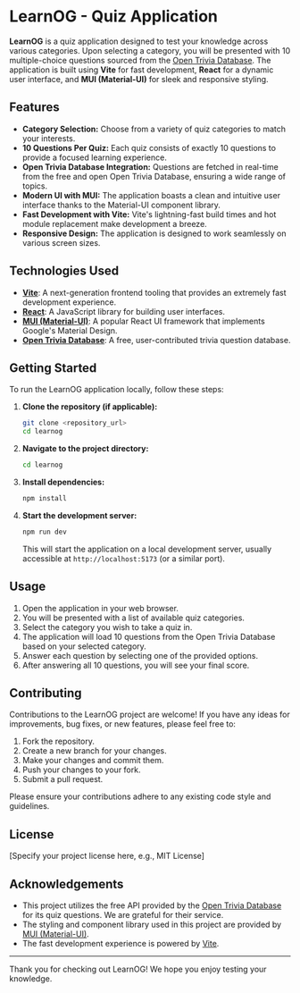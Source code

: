 # LearnOG - Quiz Application

**LearnOG** is a quiz application designed to test your knowledge across various categories. Upon selecting a category, you will be presented with 10 multiple-choice questions sourced from the [Open Trivia Database](https://opentdb.com/). The application is built using **Vite** for fast development, **React** for a dynamic user interface, and **MUI (Material-UI)** for sleek and responsive styling.

## Features

- **Category Selection:** Choose from a variety of quiz categories to match your interests.
- **10 Questions Per Quiz:** Each quiz consists of exactly 10 questions to provide a focused learning experience.
- **Open Trivia Database Integration:** Questions are fetched in real-time from the free and open Open Trivia Database, ensuring a wide range of topics.
- **Modern UI with MUI:** The application boasts a clean and intuitive user interface thanks to the Material-UI component library.
- **Fast Development with Vite:** Vite's lightning-fast build times and hot module replacement make development a breeze.
- **Responsive Design:** The application is designed to work seamlessly on various screen sizes.

## Technologies Used

- **[Vite](https://vitejs.dev/)**: A next-generation frontend tooling that provides an extremely fast development experience.
- **[React](https://react.dev/)**: A JavaScript library for building user interfaces.
- **[MUI (Material-UI)](https://mui.com/)**: A popular React UI framework that implements Google's Material Design.
- **[Open Trivia Database](https://opentdb.com/)**: A free, user-contributed trivia question database.

## Getting Started

To run the LearnOG application locally, follow these steps:

1.  **Clone the repository (if applicable):**

    ```bash
    git clone <repository_url>
    cd learnog
    ```

2.  **Navigate to the project directory:**

    ```bash
    cd learnog
    ```

3.  **Install dependencies:**

    ```bash
    npm install
    ```

4.  **Start the development server:**

    ```bash
    npm run dev
    ```

    This will start the application on a local development server, usually accessible at `http://localhost:5173` (or a similar port).

## Usage

1.  Open the application in your web browser.
2.  You will be presented with a list of available quiz categories.
3.  Select the category you wish to take a quiz in.
4.  The application will load 10 questions from the Open Trivia Database based on your selected category.
5.  Answer each question by selecting one of the provided options.
6.  After answering all 10 questions, you will see your final score.

## Contributing

Contributions to the LearnOG project are welcome! If you have any ideas for improvements, bug fixes, or new features, please feel free to:

1.  Fork the repository.
2.  Create a new branch for your changes.
3.  Make your changes and commit them.
4.  Push your changes to your fork.
5.  Submit a pull request.

Please ensure your contributions adhere to any existing code style and guidelines.

## License

[Specify your project license here, e.g., MIT License]

## Acknowledgements

- This project utilizes the free API provided by the [Open Trivia Database](https://opentdb.com/) for its quiz questions. We are grateful for their service.
- The styling and component library used in this project are provided by [MUI (Material-UI)](https://mui.com/).
- The fast development experience is powered by [Vite](https://vitejs.dev/).

---

Thank you for checking out LearnOG! We hope you enjoy testing your knowledge.
